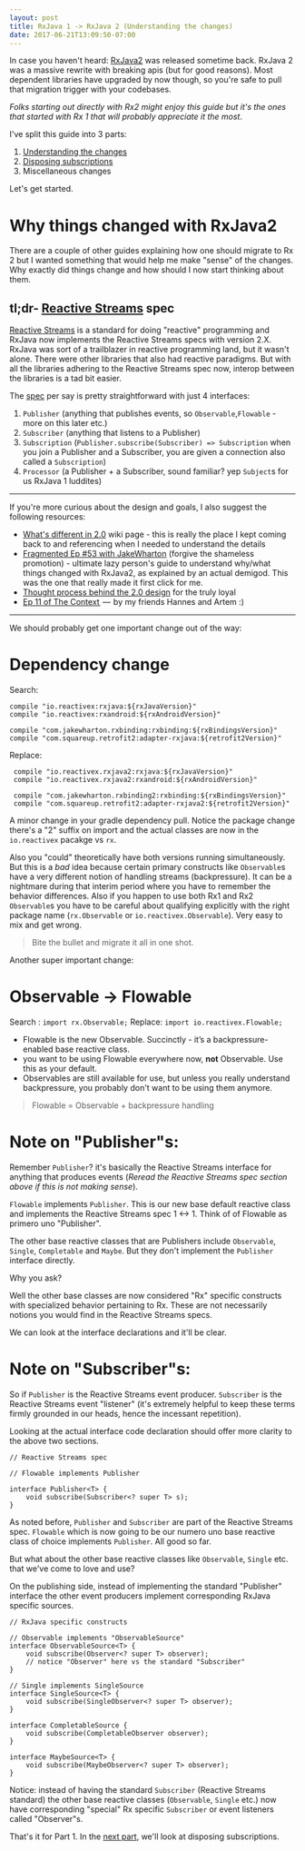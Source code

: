 ```yaml
---
layout: post
title: RxJava 1 -> RxJava 2 (Understanding the changes)
date: 2017-06-21T13:09:50-07:00
---
```


In case you haven't heard: [RxJava2](https://github.com/ReactiveX/RxJava/wiki/What%27s-different-in-2.0https://github.com/ReactiveX/RxJava/wiki/What%27s-different-in-2.0) was released sometime back. RxJava 2 was a massive rewrite with  breaking apis (but for good reasons). Most dependent libraries have upgraded by now though, so you're safe to pull that migration trigger with your codebases. 

_Folks starting out directly with Rx2 might enjoy this guide but it's the ones that started with Rx 1 that will probably appreciate it the most_.

I've split this guide into 3 parts:

1. [Understanding the changes](http://blog.kaush.co/2017/06/21/rxjava1-rxjava2-migration-understanding-changes/)
2. [Disposing subscriptions](http://blog.kaush.co/2017/06/21/rxjava-1-rxjava-2-disposing-subscriptions/)
3. Miscellaneous changes

Let's get started.

# Why things changed with RxJava2

There are a couple of other guides explaining how one should migrate to Rx 2 but I wanted something that would help me make "sense" of the changes. Why exactly did things change and how should I now start thinking about them.

## tl;dr- [Reactive Streams](http://www.reactive-streams.org/) spec

[Reactive Streams](http://www.reactive-streams.org/) is a standard for doing "reactive" programming and RxJava now implements the Reactive Streams specs with version 2.X. RxJava was sort of a trailblazer in reactive programming land, but it wasn't alone. There were other libraries that also had reactive paradigms. But with all the libraries adhering to the Reactive Streams spec now, interop between the libraries is a tad bit easier. 

The [spec](https://github.com/reactive-streams/reactive-streams-jvm/tree/v1.0.0/api/src/main/java/org/reactivestreams) per say is pretty straightforward with just 4 interfaces:

1. `Publisher` (anything that publishes events, so `Observable`,`Flowable` - more on this later etc.)
2. `Subscriber` (anything that listens to a Publisher)
3. `Subscription` (`Publisher.subscribe(Subscriber) => Subscription` when you join a Publisher and a Subscriber, you are given a connection also called a `Subscription`)
4. `Processor` (a Publisher + a Subscriber, sound familiar? yep `Subject`s for us RxJava 1 luddites)

_________________

If you're more curious about the design and goals, I also suggest the following resources:

* [What's different in 2.0](https://github.com/ReactiveX/RxJava/wiki/What%27s-different-in-2.0)  wiki page - this is really the place I kept coming back to and referencing when I needed to understand the details
* [Fragmented Ep #53 with JakeWharton](http://fragmentedpodcast.com/episodes/053-jake-wharton-on-rxjava-2/) (forgive the shameless promotion) - ultimate lazy person's guide to understand why/what things changed with RxJava2, as explained by an actual demigod. This was the one that really made it first click for me.
* [Thought process behind the 2.0 design](https://github.com/ReactiveX/RxJava/issues/2787) for the truly loyal
* [Ep 11 of The Context ](https://github.com/artem-zinnatullin/TheContext-Podcast/blob/master/show_notes/Episode_11.md) —  by my friends Hannes and Artem :)
<!-- * [Exploring RxJava2 for Android](https://youtu.be/htIXKI5gOQU?t=14m49s) - if you'd rather "see" said demigod, check this video out. I would start at the 14:50 mark. --> 

________________________

We should probably get one important change out of the way:

# Dependency change

Search:

    compile "io.reactivex:rxjava:${rxJavaVersion}"
    compile "io.reactivex:rxandroid:${rxAndroidVersion}"
    
    compile "com.jakewharton.rxbinding:rxbinding:${rxBindingsVersion}"
    compile "com.squareup.retrofit2:adapter-rxjava:${retrofit2Version}"

Replace:

     compile "io.reactivex.rxjava2:rxjava:${rxJavaVersion}"
     compile "io.reactivex.rxjava2:rxandroid:${rxAndroidVersion}"
     
     compile "com.jakewharton.rxbinding2:rxbinding:${rxBindingsVersion}"
     compile "com.squareup.retrofit2:adapter-rxjava2:${retrofit2Version}"

A minor change in your gradle dependency pull. Notice the package change there's a "2" suffix on import and the actual classes are now in the `io.reactivex` pacakge vs `rx`.

Also you "could" theoretically have both versions running simultaneously. But this is a *bad* idea because certain primary constructs like `Observable`s have a very different notion of handling streams (backpressure). It can be a nightmare during that interim period where you have to remember the behavior differences. Also if you happen to use both Rx1 and Rx2 `Observable`s you have to be careful about qualifying explicitly with the right package name (`rx.Observable` or `io.reactivex.Observable`). Very easy to mix and get wrong.

> Bite the bullet and migrate it all in one shot.

Another super important change:

# Observable -> Flowable 

Search : `import rx.Observable;`
Replace: `import io.reactivex.Flowable;`

* Flowable is the new Observable. Succinctly - it’s a backpressure-enabled base reactive class.
* you want to be using Flowable everywhere now, **not** Observable. Use this as your default.
* Observables are still available for use, but unless you really understand backpressure, you probably don't want to be using them anymore.

> Flowable = Observable + backpressure handling

# Note on "Publisher"s:

Remember `Publisher`? it's basically the Reactive Streams interface for anything that produces events (_Reread the Reactive Streams spec section above if this is not making sense_).

`Flowable` implements `Publisher`. This is our new base default reactive class and implements the Reactive Streams spec 1 <-> 1. Think of of Flowable as primero uno "Publisher".

The other base reactive classes that are Publishers include `Observable`, `Single`, `Completable` and `Maybe`. But they don't implement the `Publisher` interface directly. 

Why you ask? 

Well the other base classes are now considered "Rx" specific constructs with specialized behavior pertaining to Rx. These are not necessarily notions you would find in the Reactive Streams specs.

We can look at the interface declarations and it'll be clear.

# Note on "Subscriber"s:

So if `Publisher` is the Reactive Streams event producer. `Subscriber` is the Reactive Streams event "listener" (it's extremely helpful to keep these terms firmly grounded in our heads, hence the incessant repetition).

Looking at the actual interface code declaration should offer more clarity to the above two sections.

    // Reactive Streams spec 

    // Flowable implements Publisher
    
    interface Publisher<T> {
        void subscribe(Subscriber<? super T> s);
    }

As noted before, `Publisher` and `Subscriber` are part of the Reactive Streams spec. `Flowable` which is now going to be our numero uno base reactive class of choice implements `Publisher`. All good so far. 

But what about the other base reactive classes like `Observable`, `Single` etc. that we've come to love and use?

On the publishing side, instead of implementing the standard "Publisher" interface the other event producers implement corresponding RxJava specific sources.

    // RxJava specific constructs
    
    // Observable implements "ObservableSource"
    interface ObservableSource<T> {
        void subscribe(Observer<? super T> observer);
        // notice "Observer" here vs the standard "Subscriber"
    }
    
    // Single implements SingleSource
    interface SingleSource<T> {
        void subscribe(SingleObserver<? super T> observer);
    }
    
    interface CompletableSource {
        void subscribe(CompletableObserver observer);
    }
    
    interface MaybeSource<T> {
        void subscribe(MaybeObserver<? super T> observer);
    }

Notice: instead of having the standard `Subscriber` (Reactive Streams standard) the other base reactive classes (`Observable`, `Single` etc.) now have corresponding "special" Rx specific `Subscriber` or event listeners called "Observer"s.

That's it for Part 1. In the [next part](http://blog.kaush.co/2017/06/21/rxjava-1-rxjava-2-disposing-subscriptions/), we'll look at disposing subscriptions.